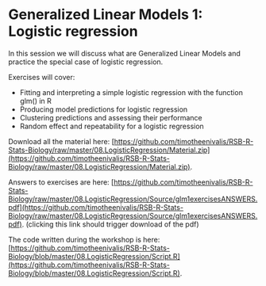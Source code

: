 # Generalized Linear Models 1: Logistic regression

In this session we will discuss what are Generalized Linear Models and practice the special case of logistic regression. 

Exercises will cover:

* Fitting and interpreting a simple logistic regression with the function glm() in R
* Producing model predictions for logistic regression
* Clustering predictions and assessing their performance
* Random effect and repeatability for a logistic regression

Download all the material here: [https://github.com/timotheenivalis/RSB-R-Stats-Biology/raw/master/08.LogisticRegression/Material.zip](https://github.com/timotheenivalis/RSB-R-Stats-Biology/raw/master/08.LogisticRegression/Material.zip). 

Answers to exercises are here: [https://github.com/timotheenivalis/RSB-R-Stats-Biology/raw/master/08.LogisticRegression/Source/glm1exercisesANSWERS.pdf](https://github.com/timotheenivalis/RSB-R-Stats-Biology/raw/master/08.LogisticRegression/Source/glm1exercisesANSWERS.pdf). (clicking this link should trigger download of the pdf)

The code written during the workshop is here: [https://github.com/timotheenivalis/RSB-R-Stats-Biology/blob/master/08.LogisticRegression/Script.R](https://github.com/timotheenivalis/RSB-R-Stats-Biology/blob/master/08.LogisticRegression/Script.R). 



